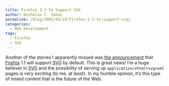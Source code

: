 ```yaml
---
title: Firefox 1.1 To Support SVG
author: Nicholas C. Zakas
permalink: /blog/2005/04/29/firefox-1-1-to-support-svg/
categories:
  - Web Development
tags:
  - Firefox
  - SVG
---
```

Another of the stories I apparently missed was <a title="Mozilla Firefox 1.1 to Support SVG" rel="external" href="http://www.mozillazine.org/talkback.html?article=6393">the announcement</a> that <a title="Mozilla Firefox" rel="external" href="http://www.mozilla.org/projects/firefox">Firefox</a> 1.1 will support <acronym title="Scalable Vector Graphics">SVG</acronym> by default. This is great news! I&#8217;m a huge believer in <acronym title="Scalable Vector Graphics">SVG</acronym> and the possibility of serving up `application/xhtml+svg+xml` pages is very exciting (to me, at least). In my humble opinion, it&#8217;s this type of mixed content that is the future of the Web.
